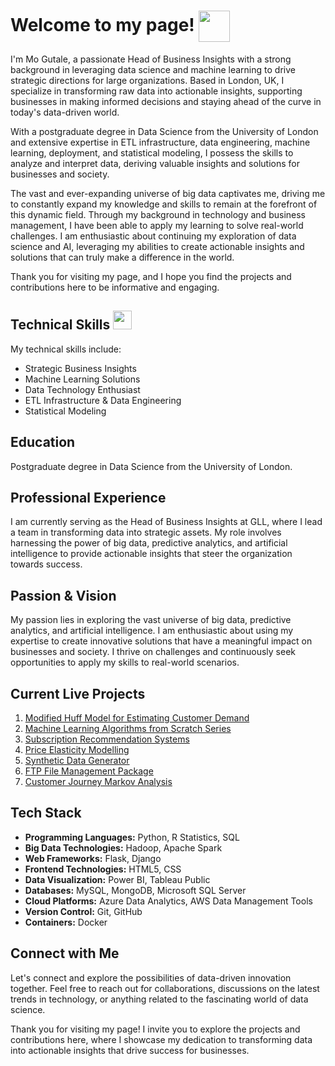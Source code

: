 <div>
  <h1>Welcome to my page! <img src="https://raw.githubusercontent.com/iampavangandhi/iampavangandhi/master/gifs/Hi.gif" width="50px" style="vertical-align: middle"></h1>
  <p>I'm Mo Gutale, a passionate Head of Business Insights with a strong background in leveraging data science and machine learning to drive strategic directions for large organizations. Based in London, UK, I specialize in transforming raw data into actionable insights, supporting businesses in making informed decisions and staying ahead of the curve in today's data-driven world.</p>
  <p>With a postgraduate degree in Data Science from the University of London and extensive expertise in ETL infrastructure, data engineering, machine learning, deployment, and statistical modeling, I possess the skills to analyze and interpret data, deriving valuable insights and solutions for businesses and society.</p>
  <p>The vast and ever-expanding universe of big data captivates me, driving me to constantly expand my knowledge and skills to remain at the forefront of this dynamic field. Through my background in technology and business management, I have been able to apply my learning to solve real-world challenges. I am enthusiastic about continuing my exploration of data science and AI, leveraging my abilities to create actionable insights and solutions that can truly make a difference in the world.</p>
  <p>Thank you for visiting my page, and I hope you find the projects and contributions here to be informative and engaging.</p>
</div>

## Technical Skills <img src="https://emojis.slackmojis.com/emojis/images/1570639173/6641/technically_goodnews.png?1570639173" width="30px">

My technical skills include:

* Strategic Business Insights
* Machine Learning Solutions
* Data Technology Enthusiast
* ETL Infrastructure & Data Engineering
* Statistical Modeling

## Education
Postgraduate degree in Data Science from the University of London.

## Professional Experience
I am currently serving as the Head of Business Insights at GLL, where I lead a team in transforming data into strategic assets. My role involves harnessing the power of big data, predictive analytics, and artificial intelligence to provide actionable insights that steer the organization towards success.

## Passion & Vision
My passion lies in exploring the vast universe of big data, predictive analytics, and artificial intelligence. I am enthusiastic about using my expertise to create innovative solutions that have a meaningful impact on businesses and society. I thrive on challenges and continuously seek opportunities to apply my skills to real-world scenarios.

## Current Live Projects
1. [Modified Huff Model for Estimating Customer Demand](https://github.com/mgutale/Modified-Huff-Model-for-Estimating-Demand.git)
2. [Machine Learning Algorithms from Scratch Series](https://github.com/mgutale/Machine-Learning-Algorithms.git)
3. [Subscription Recommendation Systems](https://github.com/mgutale/Subcription-Recommendation-Systems.git)
4. [Price Elasticity Modelling](https://github.com/mgutale/Price-Elasticity-Modelling.git)
5. [Synthetic Data Generator](https://github.com/mgutale/Synthetic_data.git)
6. [FTP File Management Package](https://github.com/mgutale/FTP_manager.git)
7. [Customer Journey Markov Analysis](https://github.com/mgutale/Customer-Journey-Markov-Chain-Model.git)

## Tech Stack
* **Programming Languages:** Python, R Statistics, SQL
* **Big Data Technologies:** Hadoop, Apache Spark
* **Web Frameworks:** Flask, Django
* **Frontend Technologies:** HTML5, CSS
* **Data Visualization:** Power BI, Tableau Public
* **Databases:** MySQL, MongoDB, Microsoft SQL Server
* **Cloud Platforms:** Azure Data Analytics, AWS Data Management Tools
* **Version Control:** Git, GitHub
* **Containers:** Docker

## Connect with Me
Let's connect and explore the possibilities of data-driven innovation together. Feel free to reach out for collaborations, discussions on the latest trends in technology, or anything related to the fascinating world of data science.

Thank you for visiting my page! I invite you to explore the projects and contributions here, where I showcase my dedication to transforming data into actionable insights that drive success for businesses.
</div>

